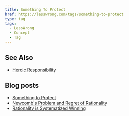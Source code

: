 ```yaml
---
title: Something To Protect
href: https://lesswrong.com/tags/something-to-protect
type: tag
tags:
  - LessWrong
  - Concept
  - Tag
---
```


See Also
--------

*   [Heroic Responsibility](/tag/heroic-responsibility)

Blog posts
----------

*   [Something to Protect](http://lesswrong.com/lw/nb/something_to_protect/)
*   [Newcomb's Problem and Regret of Rationality](http://lesswrong.com/lw/nc/newcombs_problem_and_regret_of_rationality/)
*   [Rationality is Systematized Winning](http://lesswrong.com/lw/7i/rationality_is_systematized_winning/)